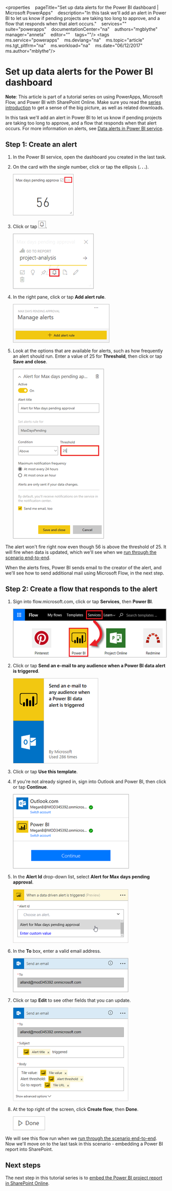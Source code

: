 <properties
   pageTitle="Set up data alerts for the Power BI dashboard | Microsoft PowerApps"
   description="In this task we'll add an alert in Power BI to let us know if pending projects are taking too long to approve, and a flow that responds when that alert occurs."
   services=""
   suite="powerapps"
   documentationCenter="na"
   authors="mgblythe"
   manager="anneta"
   editor=""
   tags=""/>
<tags
   ms.service="powerapps"
   ms.devlang="na"
   ms.topic="article"
   ms.tgt_pltfrm="na"
   ms.workload="na"
   ms.date="06/12/2017"
   ms.author="mblythe"/>

# Set up data alerts for the Power BI dashboard

**Note**: This article is part of a tutorial series on using PowerApps, Microsoft Flow, and Power BI with SharePoint Online. Make sure you read the [series introduction](sharepoint-scenario-intro.md) to get a sense of the big picture, as well as related downloads.

In this task we'll add an alert in Power BI to let us know if pending projects are taking too long to approve, and a flow that responds when that alert occurs. For more information on alerts, see [Data alerts in Power BI service](https://powerbi.microsoft.com/documentation/powerbi-service-set-data-alerts).

## Step 1: Create an alert

1. In the Power BI service, open the dashboard you created in the last task.

2. On the card with the single number, click or tap the ellipsis (**. . .**).

    ![Max days pending approval card](./media/sharepoint-scenario-alerts-flow/07-01-01-tile-ellipsis.png)

3. Click or tap ![Bell icon](./media/sharepoint-scenario-alerts-flow/icon-bell.png).

    ![Tile menu](./media/sharepoint-scenario-alerts-flow/07-01-02-tile-bell.png)

4. In the right pane, click or tap **Add alert rule**.

    ![Add alert rule](./media/sharepoint-scenario-alerts-flow/07-01-03-add-alert.png)

5. Look at the options that are available for alerts, such as how frequently an alert should run. Enter a value of 25 for **Threshold**, then click or tap **Save and close**.

    ![Set alert threshold and save](./media/sharepoint-scenario-alerts-flow/07-01-04-save-alert.png)

The alert won't fire right now even though 56 is above the threshold of 25. It will fire when data is updated, which we'll see when we [run through the scenario end-to-end](sharepoint-scenario-summary.md).

When the alerts fires, Power BI sends email to the creator of the alert, and we'll see how to send additional mail using Microsoft Flow, in the next step.

## Step 2: Create a flow that responds to the alert

1. Sign into flow.microsoft.com, click or tap **Services**, then **Power BI**.

    ![Power BI in Microsoft Flow](./media/sharepoint-scenario-alerts-flow/07-01-05-power-bi.png)

2. Click or tap **Send an e-mail to any audience when a Power BI data alert is triggered**.

    ![Send email when a Power BI data alert is triggered](./media/sharepoint-scenario-alerts-flow/07-01-06-alert-flow.png)

3. Click or tap **Use this template**.

4. If you're not already signed in, sign into Outlook and Power BI, then click or tap **Continue**.

    ![Sign in and continue](./media/sharepoint-scenario-alerts-flow/07-01-08-continue.png)

5. In the **Alert Id** drop-down list, select **Alert for Max days pending approval**.

    ![Specify and alert as a trigger](./media/sharepoint-scenario-alerts-flow/07-01-09-choose-alert.png)

6. In the **To** box, enter a valid email address.

    ![Specify who to send email to](./media/sharepoint-scenario-alerts-flow/07-01-10-choose-email.png)

7. Click or tap **Edit** to see other fields that you can update.

    ![Edit alert email](./media/sharepoint-scenario-alerts-flow/07-01-11-email-full.png)

8. At the top right of the screen, click **Create flow**, then **Done**.

    ![Done button](./media/sharepoint-scenario-alerts-flow/07-01-12-done.png)

We will see this flow run when we [run through the scenario end-to-end](sharepoint-scenario-summary.md). Now we'll move on to the last task in this scenario - embedding a Power BI report into SharePoint.

## Next steps

The next step in this tutorial series is to [embed the Power BI project report in SharePoint Online](sharepoint-scenario-embed-report.md).
